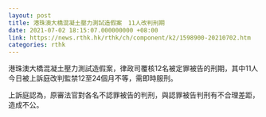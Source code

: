 ```yaml
---
layout: post
title: 港珠澳大橋混凝土壓力測試造假案　11人改判刑期
date: 2021-07-02 18:15:07.000000000 +08:00
link: https://news.rthk.hk/rthk/ch/component/k2/1598900-20210702.htm
categories: rthk
---
```


港珠澳大橋混凝土壓力測試造假案，律政司覆核12名被定罪被告的刑期，其中11人今日被上訴庭改判監禁12至24個月不等，需即時服刑。

上訴庭認為，原審法官對各名不認罪被告的判刑，與認罪被告判刑有不合理差距，造成不公。
